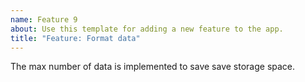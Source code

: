 ```yaml
---
name: Feature 9
about: Use this template for adding a new feature to the app.
title: "Feature: Format data"
---
```

The max number of data is implemented to save save storage space.
